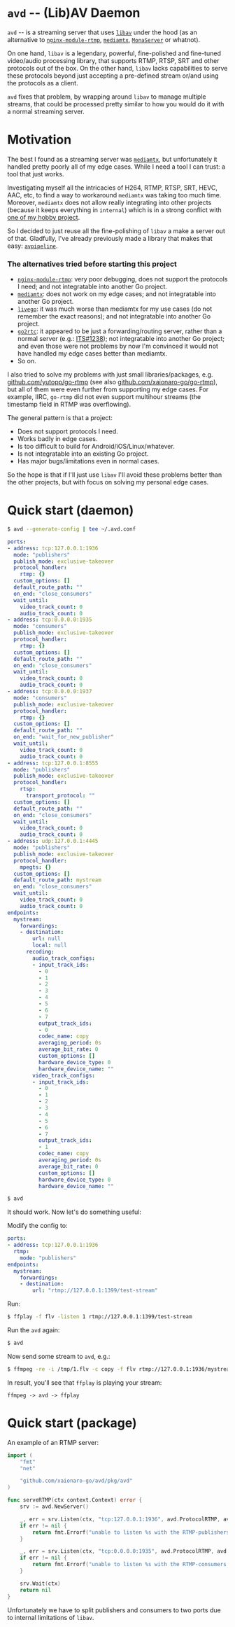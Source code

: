 # `avd` -- (Lib)AV Daemon

`avd` -- is a streaming server that uses [`libav`](https://github.com/FFmpeg/FFmpeg) under the hood (as an alternative to [`nginx-module-rtmp`](https://docs.nginx.com/nginx/admin-guide/dynamic-modules/rtmp/), [`mediamtx`](https://github.com/bluenviron/mediamtx), [`MonaServer`](https://github.com/MonaSolutions/MonaServer) or whatnot).

On one hand, `libav` is a legendary, powerful, fine-polished and fine-tuned video/audio processing library, that supports RTMP, RTSP, SRT and other protocols out of the box.
On the other hand, `libav` lacks capabilities to serve these protocols beyond just accepting a pre-defined stream or/and using the protocols as a client.

`avd` fixes that problem, by wrapping around `libav` to manage multiple streams, that could be processed pretty similar to how you would do it with a normal streaming server.

# Motivation

The best I found as a streaming server was [`mediamtx`](https://github.com/bluenviron/mediamtx), but unfortunately it handled pretty poorly all of my edge cases. While I need a tool I can trust: a tool that just works.

Investigating myself all the intricacies of H264, RTMP, RTSP, SRT, HEVC, AAC, etc, to find a way to workaround `mediamtx` was taking too much time. Moreover, `mediamtx` does not allow really integrating into other projects (because it keeps everything in `internal`) which is in a strong conflict with [one of my hobby project](https://github.com/xaionaro-go/streamctl/).

So I decided to just reuse all the fine-polishing of `libav` a make a server out of that. Gladfully, I've already previously made a library that makes that easy: [`avpipeline`](https://github.com/xaionaro-go/avpipeline).

### The alternatives tried before starting this project

* [`nginx-module-rtmp`](https://docs.nginx.com/nginx/admin-guide/dynamic-modules/rtmp/): very poor debugging, does not support the protocols I need; and not integratable into another Go project.
* [`mediamtx`](https://github.com/bluenviron/mediamtx): does not work on my edge cases; and not integratable into another Go project.
* [`livego`](https://github.com/gwuhaolin/livego): it was much worse than mediamtx for my use cases (do not remember the exact reasons); and not integratable into another Go project.
* [`go2rtc`](https://github.com/AlexxIT/go2rtc): it appeared to be just a forwarding/routing server, rather than a normal server (e.g.: [ITS#1238](https://github.com/AlexxIT/go2rtc/issues/1238#issuecomment-2237036661)); not integratable into another Go project; and even those were not problems by now I'm convinced it would not have handled my edge cases better than mediamtx.
* So on.

I also tried to solve my problems with just small libraries/packages, e.g. [github.com/yutopp/go-rtmp](https://github.com/yutopp/go-rtmp) (see also [github.com/xaionaro-go/go-rtmp](https://github.com/xaionaro-go/go-rtmp)), but all of them were even further from supporting my edge cases. For example, IIRC, `go-rtmp` did not even support multihour streams (the timestamp field in RTMP was overflowing). 

The general pattern is that a project:
* Does not support protocols I need.
* Works badly in edge cases.
* Is too difficult to build for Android/iOS/Linux/whatever.
* Is not integratable into an existing Go project.
* Has major bugs/limitations even in normal cases.

So the hope is that if I'll just use `libav` I'll avoid these problems better than the other projects, but with focus on solving my personal edge cases.

# Quick start (daemon)

```sh
$ avd --generate-config | tee ~/.avd.conf
```
```yaml
ports:
- address: tcp:127.0.0.1:1936
  mode: "publishers"
  publish_mode: exclusive-takeover
  protocol_handler:
    rtmp: {}
  custom_options: []
  default_route_path: ""
  on_end: "close_consumers"
  wait_until:
    video_track_count: 0
    audio_track_count: 0
- address: tcp:0.0.0.0:1935
  mode: "consumers"
  publish_mode: exclusive-takeover
  protocol_handler:
    rtmp: {}
  custom_options: []
  default_route_path: ""
  on_end: "close_consumers"
  wait_until:
    video_track_count: 0
    audio_track_count: 0
- address: tcp:0.0.0.0:1937
  mode: "consumers"
  publish_mode: exclusive-takeover
  protocol_handler:
    rtmp: {}
  custom_options: []
  default_route_path: ""
  on_end: "wait_for_new_publisher"
  wait_until:
    video_track_count: 0
    audio_track_count: 0
- address: tcp:127.0.0.1:8555
  mode: "publishers"
  publish_mode: exclusive-takeover
  protocol_handler:
    rtsp:
      transport_protocol: ""
  custom_options: []
  default_route_path: ""
  on_end: "close_consumers"
  wait_until:
    video_track_count: 0
    audio_track_count: 0
- address: udp:127.0.0.1:4445
  mode: "publishers"
  publish_mode: exclusive-takeover
  protocol_handler:
    mpegts: {}
  custom_options: []
  default_route_path: mystream
  on_end: "close_consumers"
  wait_until:
    video_track_count: 0
    audio_track_count: 0
endpoints:
  mystream:
    forwardings:
    - destination:
        url: null
        local: null
      recoding:
        audio_track_configs:
        - input_track_ids:
          - 0
          - 1
          - 2
          - 3
          - 4
          - 5
          - 6
          - 7
          output_track_ids:
          - 0
          codec_name: copy
          averaging_period: 0s
          average_bit_rate: 0
          custom_options: []
          hardware_device_type: 0
          hardware_device_name: ""
        video_track_configs:
        - input_track_ids:
          - 0
          - 1
          - 2
          - 3
          - 4
          - 5
          - 6
          - 7
          output_track_ids:
          - 1
          codec_name: copy
          averaging_period: 0s
          average_bit_rate: 0
          custom_options: []
          hardware_device_type: 0
          hardware_device_name: ""
```

```sh
$ avd
```

It should work. Now let's do something useful:

Modify the config to:
```yaml
ports:
- address: tcp:127.0.0.1:1936
  rtmp:
    mode: "publishers"
endpoints:
  mystream:
    forwardings:
    - destination:
        url: "rtmp://127.0.0.1:1399/test-stream"
```

Run:
```sh
$ ffplay -f flv -listen 1 rtmp://127.0.0.1:1399/test-stream
```

Run the `avd` again:
```sh
$ avd
```

Now send some stream to `avd`, e.g.:
```sh
$ ffmpeg -re -i /tmp/1.flv -c copy -f flv rtmp://127.0.0.1:1936/mystream
```

In result, you'll see that `ffplay` is playing your stream:
```
ffmpeg -> avd -> ffplay
```

# Quick start (package)

An example of an RTMP server:
```go
import (
	"fmt"
	"net"

	"github.com/xaionaro-go/avd/pkg/avd"
)

func serveRTMP(ctx context.Context) error {
	srv := avd.NewServer()

	_, err = srv.Listen(ctx, "tcp:127.0.0.1:1936", avd.ProtocolRTMP, avd.RTMPModePublishers)
	if err != nil {
		return fmt.Errorf("unable to listen %s with the RTMP-publishers handler: %w", publishersListener.Addr(), err)
	}

	_, err = srv.Listen(ctx, "tcp:0.0.0.0:1935", avd.ProtocolRTMP, avd.RTMPModeConsumers)
	if err != nil {
		return fmt.Errorf("unable to listen %s with the RTMP-consumers handler: %w", consumersListener.Addr(), err)
	}

	srv.Wait(ctx)
	return nil
}
```

Unfortunately we have to split publishers and consumers to two ports due to internal limitations of `libav`.
